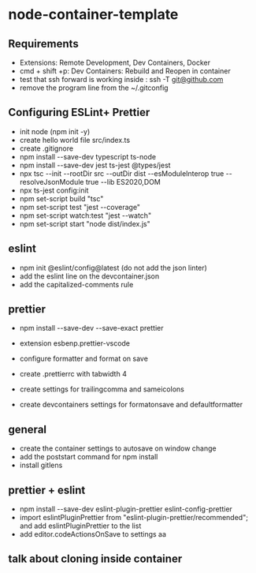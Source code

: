 # node-container-template

## Requirements

- Extensions: Remote Development, Dev Containers, Docker
- cmd + shift +p: Dev Containers: Rebuild and Reopen in container
- test that ssh forward is working inside : ssh -T git@github.com
- remove the program line from the ~/.gitconfig

## Configuring ESLint+ Prettier

- init node (npm init -y)
- create hello world file src/index.ts
- create .gitignore
- npm install --save-dev typescript ts-node
- npm install --save-dev jest ts-jest @types/jest
- npx tsc --init --rootDir src --outDir dist --esModuleInterop true --resolveJsonModule true --lib ES2020,DOM
- npx ts-jest config:init
- npm set-script build "tsc"
- npm set-script test "jest --coverage"
- npm set-script watch:test "jest --watch"
- npm set-script start "node dist/index.js"

## eslint

- npm init @eslint/config@latest (do not add the json linter)
- add the eslint line on the devcontainer.json
- add the capitalized-comments rule

## prettier

- npm install --save-dev --save-exact prettier

- extension esbenp.prettier-vscode
- configure formatter and format on save
- create .prettierrc with tabwidth 4
- create settings for trailingcomma and sameicolons
- create devcontainers settings for formatonsave and defaultformatter

## general

- create the container settings to autosave on window change
- add the poststart command for npm install
- install gitlens

## prettier + eslint

- npm install --save-dev eslint-plugin-prettier eslint-config-prettier
- import eslintPluginPrettier from "eslint-plugin-prettier/recommended"; and add eslintPluginPrettier to the list
- add editor.codeActionsOnSave to settings aa

## talk about cloning inside container
